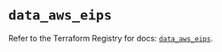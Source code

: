# `data_aws_eips`

Refer to the Terraform Registry for docs: [`data_aws_eips`](https://registry.terraform.io/providers/hashicorp/aws/6.8.0/docs/data-sources/eips).
